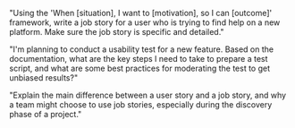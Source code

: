 "Using the 'When [situation], I want to [motivation], so I can [outcome]' framework, write a job story for a user who is trying to find help on a new platform. Make sure the job story is specific and detailed."


"I'm planning to conduct a usability test for a new feature. Based on the documentation, what are the key steps I need to take to prepare a test script, and what are some best practices for moderating the test to get unbiased results?"



"Explain the main difference between a user story and a job story, and why a team might choose to use job stories, especially during the discovery phase of a project."


